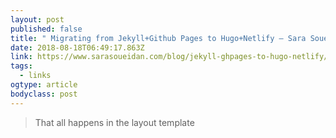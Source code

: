 ```yaml
---
layout: post 
published: false 
title: " Migrating from Jekyll+Github Pages to Hugo+Netlify — Sara Soueidan – Freelance-Front-End UI/UX Developer " 
date: 2018-08-18T06:49:17.863Z 
link: https://www.sarasoueidan.com/blog/jekyll-ghpages-to-hugo-netlify/ 
tags:
  - links
ogtype: article 
bodyclass: post 
---
```


> That all happens in the layout template
